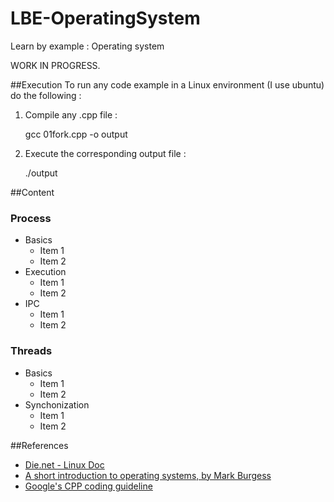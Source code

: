 LBE-OperatingSystem
===================

Learn by example : Operating system

WORK IN PROGRESS.

##Execution
To run any code example in a Linux environment (I use ubuntu) do the following :

1) Compile any .cpp file :

    gcc 01fork.cpp -o output
  
2) Execute the corresponding output file :

    ./output
    
##Content

### Process

* Basics
    * Item 1
    * Item 2
* Execution
    * Item 1
    * Item 2
* IPC
    * Item 1
    * Item 2

### Threads

* Basics
    * Item 1
    * Item 2
* Synchonization
    * Item 1
    * Item 2
    
##References
- [Die.net - Linux Doc](http://www.die.net)
- [A short introduction to operating systems, by Mark Burgess](http://www.iu.hio.no/~mark/os/os.html)
- [Google's CPP coding guideline](http://google-styleguide.googlecode.com/svn/trunk/cppguide.xml)
